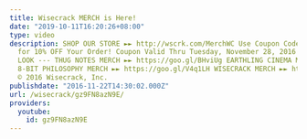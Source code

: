 ```yaml
---
title: Wisecrack MERCH is Here!
date: "2019-10-11T16:20:26+08:00"
type: video
description: SHOP OUR STORE ►► http://wscrk.com/MerchWC Use Coupon Code WISECRACK
  for 10% OFF Your Order! Coupon Valid Thru Tuesday, November 28, 2016 --- GET THE
  LOOK --- THUG NOTES MERCH ►► https://goo.gl/BHviUg EARTHLING CINEMA MERCH ►► https://goo.gl/5GKCpS
  8-BIT PHILOSOPHY MERCH ►► https://goo.gl/V4q1LH WISECRACK MERCH ►► https://goo.gl/LOiYfx
  © 2016 Wisecrack, Inc.
publishdate: "2016-11-22T14:30:02.000Z"
url: /wisecrack/gz9FN8azN9E/
providers:
  youtube:
    id: gz9FN8azN9E
---
```

